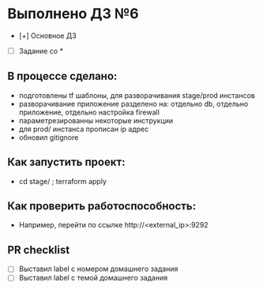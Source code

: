 # Выполнено ДЗ №6

 - [+] Основное ДЗ
 - [ ] Задание со *

## В процессе сделано:
 - подготовлены tf шаблоны, для разворачивания stage/prod инстансов
 - разворачивание приложение разделено на: отдельно db, отдельно приложение, отдельно настройка firewall
 - параметрезированны некоторые инструкции
 - для prod/ инстанса прописан ip адрес
 - обновил gitignore

## Как запустить проект:
 - cd stage/ ; terraform apply

## Как проверить работоспособность:
 - Например, перейти по ссылке http://<external_ip>:9292

## PR checklist
 - [ ] Выставил label с номером домашнего задания
 - [ ] Выставил label с темой домашнего задания
